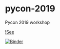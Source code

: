 # pycon-2019
Pycon 2019 workshop

[!See](https://nbviewer.jupyter.org/github/howtogeo/pycon-2019/blob/master/geo_intro.ipynb)

[![Binder](https://mybinder.org/badge_logo.svg)](https://mybinder.org/v2/gh/howtogeo/pycon-2019/master)

